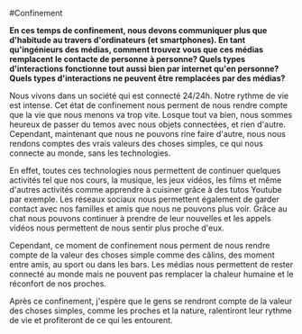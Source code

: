 #Confinement

**En ces temps de confinement, nous devons communiquer plus que d'habitude au travers d'ordinateurs (et smartphones). En tant qu'ingénieurs des médias, comment trouvez vous que ces médias remplacent le contacte de personne à personne? Quels types d'interactions fonctionne tout aussi bien par internet qu'en personne? Quels types d'interactions ne peuvent être remplacées par des médias?**

Nous vivons dans un société qui est connecté 24/24h. Notre rythme de vie est intense. Cet état de confinement nous perment de nous rendre compte que la vie que nous menons va trop vite. Losque tout va bien, nous sommes heureux de passer du temos avec nous objets connectées, et rien d'autre. Cependant, maintenant que nous ne pouvons rine faire d'autre, nous nous rendons comptes des vrais valeurs des choses simples, ce qui nous connecte au monde, sans les technologies.

En effet, toutes ces technologies nous permettent de continuer quelques activités tel que nos cours, la musique, les jeux vidéos, les films et même d'autres activités comme apprendre à cuisiner grâce à des tutos Youtube par exemple. Les réseaux sociaux nous permettent également de garder contact avec nos familles et amis que nous ne pouvons plus voir. Grâce au chat nous pouvons continuer à prendre de leur nouvelles et les appels vidéos nous permettent de nous sentir plus proche d'eux.

Cependant, ce moment de confinement nous perment de nous rendre compte de la valeur des choses simple comme des câlins, des moment entre amis, au sport ou dans les bars. Les médias nous permettent de rester connecté au monde mais ne pouvent pas remplacer la chaleur humaine et le réconfort de nos proches.

Après ce confinement, j'espère que le gens se rendront compte de la valeur des choses simples, comme les proches et la nature, ralentiront leur rythme de vie et profiteront de ce qui les entourent.